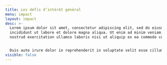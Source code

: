 ```yaml
---
title: Les défis d’intérêt général
menu: impact
layout: impact
desc: >-
  Lorem ipsum dolor sit amet, consectetur adipiscing elit, sed do eiusmod tempor
  incididunt ut labore et dolore magna aliqua. Ut enim ad minim veniam, quis
  nostrud exercitation ullamco laboris nisi ut aliquip ex ea commodo consequat. 


  Duis aute irure dolor in reprehenderit in voluptate velit esse cillum dolore eu fugiat nulla pariatur.
visible: false
---
```

